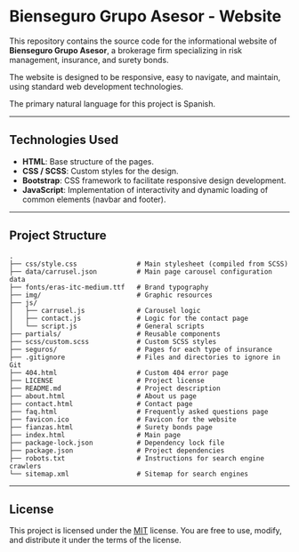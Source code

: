 # Bienseguro Grupo Asesor - Website

This repository contains the source code for the informational website of **Bienseguro Grupo Asesor**, a brokerage firm specializing in risk management, insurance, and surety bonds.

The website is designed to be responsive, easy to navigate, and maintain, using standard web development technologies.

The primary natural language for this project is Spanish.

---

## Technologies Used

- **HTML**: Base structure of the pages.
- **CSS / SCSS**: Custom styles for the design.
- **Bootstrap**: CSS framework to facilitate responsive design development.
- **JavaScript**: Implementation of interactivity and dynamic loading of common elements (navbar and footer).

---

## Project Structure

```
.
├── css/style.css               # Main stylesheet (compiled from SCSS)
├── data/carrusel.json          # Main page carousel configuration data
├── fonts/eras-itc-medium.ttf	# Brand typography
├── img/                     	# Graphic resources
├── js/
│   ├── carrusel.js          	# Carousel logic
│   ├── contact.js           	# Logic for the contact page
│   └── script.js            	# General scripts
├── partials/                	# Reusable components
├── scss/custom.scss			# Custom SCSS styles
├── seguros/                 	# Pages for each type of insurance
├── .gitignore                  # Files and directories to ignore in Git
├── 404.html               	    # Custom 404 error page
├── LICENSE                     # Project license
├── README.md                	# Project description
├── about.html               	# About us page
├── contact.html             	# Contact page
├── faq.html                 	# Frequently asked questions page
├── favicon.ico                 # Favicon for the website
├── fianzas.html             	# Surety bonds page
├── index.html               	# Main page
├── package-lock.json        	# Dependency lock file
├── package.json             	# Project dependencies
├── robots.txt                  # Instructions for search engine crawlers
└── sitemap.xml                 # Sitemap for search engines
```

---

## License

This project is licensed under the [MIT](LICENSE) license. You are free to use, modify, and distribute it under the terms of the license.
